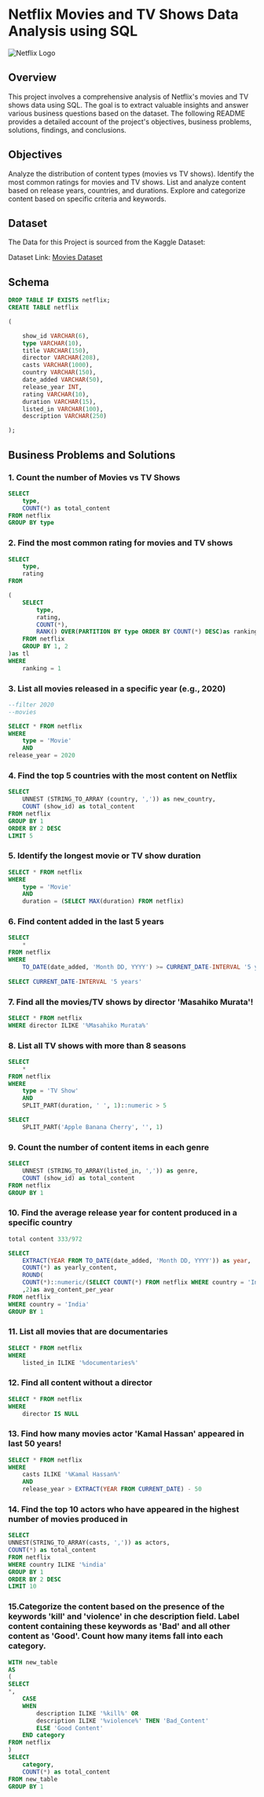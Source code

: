 # Netflix Movies and TV Shows Data Analysis using SQL

![Netflix Logo](https://github.com/karxxya/SQL-Project-on-Netflix-Movies-TV-Shows/blob/main/Netflix%20Logo.jpg)

## Overview

This project involves a comprehensive analysis of Netflix's movies and TV shows data using SQL. The goal is to extract valuable insights and answer various business questions based on the dataset. The following README provides a detailed account of the project's objectives, business problems, solutions, findings, and conclusions.

## Objectives

Analyze the distribution of content types (movies vs TV shows).
Identify the most common ratings for movies and TV shows.
List and analyze content based on release years, countries, and durations.
Explore and categorize content based on specific criteria and keywords.

## Dataset

The Data for this Project is sourced from the Kaggle Dataset:

Dataset Link: [Movies Dataset](https://www.kaggle.com/datasets/shivamb/netflix-shows?resource=download)


## Schema

```sql
DROP TABLE IF EXISTS netflix;
CREATE TABLE netflix

(

	show_id VARCHAR(6),
	type VARCHAR(10),
	title VARCHAR(150),
	director VARCHAR(208),
	casts VARCHAR(1000),
	country VARCHAR(150),
	date_added VARCHAR(50),
	release_year INT,
	rating VARCHAR(10),
	duration VARCHAR(15),
	listed_in VARCHAR(100),
	description VARCHAR(250)

);
```

## Business Problems and Solutions

### 1. Count the number of Movies vs TV Shows

```sql
SELECT
	type,
	COUNT(*) as total_content
FROM netflix
GROUP BY type
```

### 2. Find the most common rating for movies and TV shows

```sql
SELECT 
	type,
	rating
FROM

(
	SELECT
		type,
		rating,
		COUNT(*),
		RANK() OVER(PARTITION BY type ORDER BY COUNT(*) DESC)as ranking
	FROM netflix
	GROUP BY 1, 2
)as tl
WHERE
	ranking = 1
```

### 3. List all movies released in a specific year (e.g., 2020)

```sql
--filter 2020
--movies

SELECT * FROM netflix
WHERE
	type = 'Movie'
	AND
release_year = 2020
```

### 4. Find the top 5 countries with the most content on Netflix

```sql
SELECT
	UNNEST (STRING_TO_ARRAY (country, ',')) as new_country,
	COUNT (show_id) as total_content
FROM netflix
GROUP BY 1
ORDER BY 2 DESC
LIMIT 5
```

### 5. Identify the longest movie or TV show duration
```sql
SELECT * FROM netflix
WHERE
	type = 'Movie'
	AND
	duration = (SELECT MAX(duration) FROM netflix)
```

### 6. Find content added in the last 5 years

```sql
SELECT
	*
FROM netflix
WHERE
	TO_DATE(date_added, 'Month DD, YYYY') >= CURRENT_DATE-INTERVAL '5 years'
	
SELECT CURRENT_DATE-INTERVAL '5 years'
```

### 7. Find all the movies/TV shows by director 'Masahiko Murata'!
```sql
SELECT * FROM netflix
WHERE director ILIKE '%Masahiko Murata%'
```

### 8. List all TV shows with more than 8 seasons
```sql
SELECT
	*
FROM netflix
WHERE
	type = 'TV Show'
	AND
	SPLIT_PART(duration, ' ', 1)::numeric > 5

SELECT
	SPLIT_PART('Apple Banana Cherry', '', 1)
```

### 9. Count the number of content items in each genre
```sql
SELECT
	UNNEST (STRING_TO_ARRAY(listed_in, ',')) as genre,
	COUNT (show_id) as total_content
FROM netflix
GROUP BY 1
```

### 10. Find the average release year for content produced in a specific country
```sql
total content 333/972

SELECT
	EXTRACT(YEAR FROM TO_DATE(date_added, 'Month DD, YYYY')) as year,
	COUNT(*) as yearly_content,
	ROUND(
	COUNT(*)::numeric/(SELECT COUNT(*) FROM netflix WHERE country = 'India')::numeric * 100
	,2)as avg_content_per_year
FROM netflix
WHERE country = 'India'
GROUP BY 1
```

### 11. List all movies that are documentaries
```sql
SELECT * FROM netflix
WHERE
	listed_in ILIKE '%documentaries%'
```

### 12. Find all content without a director
```sql
SELECT * FROM netflix
WHERE
	director IS NULL
```
### 13. Find how many movies actor 'Kamal Hassan' appeared in last 50 years!
```sql
SELECT * FROM netflix
WHERE
	casts ILIKE '%Kamal Hassan%'
	AND
	release_year > EXTRACT(YEAR FROM CURRENT_DATE) - 50
```
### 14. Find the top 10 actors who have appeared in the highest number of movies produced in
```sql
SELECT
UNNEST(STRING_TO_ARRAY(casts, ',')) as actors,
COUNT(*) as total_content
FROM netflix
WHERE country ILIKE '%india'
GROUP BY 1
ORDER BY 2 DESC
LIMIT 10
```

### 15.Categorize the content based on the presence of the keywords 'kill' and 'violence' in che description field. Label content containing these keywords as 'Bad' and all other content as 'Good'. Count how many items fall into each category.
```sql
WITH new_table
AS
(
SELECT
*,
	CASE
	WHEN
		description ILIKE '%kill%' OR
		description ILIKE '%violence%' THEN 'Bad_Content'
		ELSE 'Good Content'
	END category
FROM netflix
)
SELECT
	category,
	COUNT(*) as total_content
FROM new_table
GROUP BY 1
```
